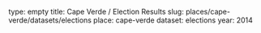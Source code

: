 type: empty
title: Cape Verde / Election Results
slug: places/cape-verde/datasets/elections
place: cape-verde
dataset: elections
year: 2014
